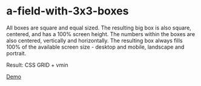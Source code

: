 # a-field-with-3x3-boxes

All boxes are square and equal sized. 
The resulting big box is also square, centered, and has a 100% screen height. 
The numbers within the boxes are also centered, vertically and horizontally.
The resulting box always fills 100% of the available screen size - desktop and mobile, landscape and portrait.

Result: CSS GRID + vmin

<a href="https://miloszekovic.github.io/a-field-with-3x3-boxes/">Demo</a>
